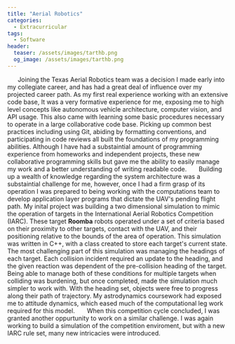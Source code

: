 ```yaml
---
title: "Aerial Robotics"
categories:
  - Extracurricular
tags:
  - Software
header:
  teaser: /assets/images/tarthb.png
  og_image: /assets/images/tarthb.png
---
```


&nbsp;&nbsp;&nbsp;&nbsp;&nbsp;&nbsp;Joining the Texas Aerial Robotics team was a decision I made early into my collegiate career, and has had a great deal of influence over my
projected career path. As my first real experience working with an extensive code base, It was a very formative experience for me, exposing me to high level concepts like autonomous vehicle
architecture, computer vision, and API usage. This also came with learning some basic procedures necessary to operate in a large collaborative code base. Picking up common
best practices including using Git, abiding by formatting conventions, and participating in code reviews all built the foundations of my programming abilities. Although I have had a substaintial
amount of programming experience from homeworks and independent projects, these new collaborative programming skills but gave me the ability to easily manage my work and a better understanding of
writing readable code.
&nbsp;&nbsp;&nbsp;&nbsp;&nbsp;&nbsp;Building up a wealth of knowledge regarding the system architecture was a substaintial challenge for me, however, once I had a firm grasp of its operation
I was prepared to being working with the computations team to develop application layer programs that dictate the UAV's pending flight path. My inital project was building a two dimensional
simulation to mimic the operation of targets in the International Aerial Robotics Competition (IARC). These target **Roomba** robots operated under a set of criteria based on their proximity to
other targets, contact with the UAV, and their positioning relative to the bounds of the area of operation. This simulation was written in C++, with a class created to store each target's current
state. The most challenging part of this simulation was managing the headings of each target. Each collision incident required an update to the heading, and the given reaction was dependent of the
pre-collision heading of the target. Being able to manage both of these conditions for multiple targets when colliding was burdening, but once completed, made the simulation much simpler to work with.
With the heading set, objects were free to progress along their path of trajectory. My astrodynamics coursework had exposed me to attitude dynamics, which eased much of the computational leg work
required for this model.
&nbsp;&nbsp;&nbsp;&nbsp;&nbsp;&nbsp;When this competition cycle concluded, I was granted another oppurtunity to work on a similar challenge. I was again working to build a simulation of the competition
enviroment, but with a new IARC rule set, many new intricacies were introduced.